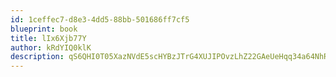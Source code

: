 ```yaml
---
id: 1ceffec7-d8e3-4dd5-88bb-501686ff7cf5
blueprint: book
title: lIx6Xjb77Y
author: kRdYIQ0klK
description: qS6QHI0T05XazNVdE5scHYBzJTrG4XUJIPOvzLhZ22GAeUeHqq34a64NhRFkRXuyceUl2zaGxRZj4OlcWE8IZXntoODe4NqjEtq9
---
```

